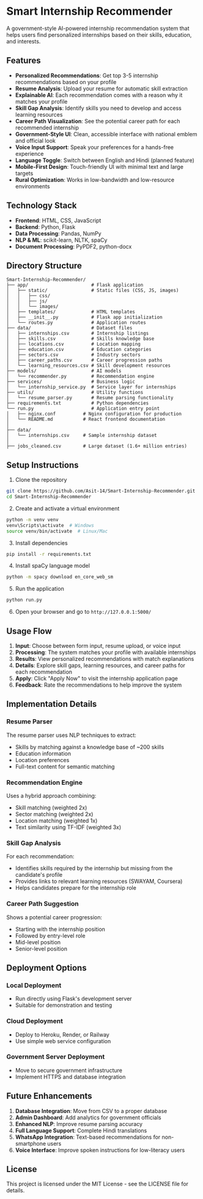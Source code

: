 # Smart Internship Recommender

A government-style AI-powered internship recommendation system that helps users find personalized internships based on their skills, education, and interests.

## Features

- **Personalized Recommendations**: Get top 3-5 internship recommendations based on your profile
- **Resume Analysis**: Upload your resume for automatic skill extraction
- **Explainable AI**: Each recommendation comes with a reason why it matches your profile
- **Skill Gap Analysis**: Identify skills you need to develop and access learning resources
- **Career Path Visualization**: See the potential career path for each recommended internship
- **Government-Style UI**: Clean, accessible interface with national emblem and official look
- **Voice Input Support**: Speak your preferences for a hands-free experience
- **Language Toggle**: Switch between English and Hindi (planned feature)
- **Mobile-First Design**: Touch-friendly UI with minimal text and large targets
- **Rural Optimization**: Works in low-bandwidth and low-resource environments

## Technology Stack

- **Frontend**: HTML, CSS, JavaScript
- **Backend**: Python, Flask
- **Data Processing**: Pandas, NumPy
- **NLP & ML**: scikit-learn, NLTK, spaCy
- **Document Processing**: PyPDF2, python-docx

## Directory Structure

```
Smart-Internship-Recommender/
├── app/                       # Flask application
│   ├── static/                # Static files (CSS, JS, images)
│   │   ├── css/
│   │   ├── js/
│   │   └── images/
│   ├── templates/             # HTML templates
│   ├── __init__.py            # Flask app initialization
│   └── routes.py              # Application routes
├── data/                      # Dataset files
│   ├── internships.csv        # Internship listings
│   ├── skills.csv             # Skills knowledge base
│   ├── locations.csv          # Location mapping
│   ├── education.csv          # Education categories
│   ├── sectors.csv            # Industry sectors
│   ├── career_paths.csv       # Career progression paths
│   └── learning_resources.csv # Skill development resources
├── models/                    # AI models
│   └── recommender.py         # Recommendation engine
├── services/                  # Business logic
│   └── internship_service.py  # Service layer for internships
├── utils/                     # Utility functions
│   └── resume_parser.py       # Resume parsing functionality
├── requirements.txt           # Python dependencies
└── run.py                     # Application entry point
│   ├── nginx.conf          # Nginx configuration for production
│   └── README.md           # React frontend documentation
│
├── data/
│   └── internships.csv     # Sample internship dataset
│
├── jobs_cleaned.csv        # Large dataset (1.6+ million entries)
```

## Setup Instructions

1. Clone the repository
```bash
git clone https://github.com/Asit-14/Smart-Internship-Recommender.git
cd Smart-Internship-Recommender
```

2. Create and activate a virtual environment
```bash
python -m venv venv
venv\Scripts\activate  # Windows
source venv/bin/activate  # Linux/Mac
```

3. Install dependencies
```bash
pip install -r requirements.txt
```

4. Install spaCy language model
```bash
python -m spacy download en_core_web_sm
```

5. Run the application
```bash
python run.py
```

6. Open your browser and go to `http://127.0.0.1:5000/`

## Usage Flow

1. **Input**: Choose between form input, resume upload, or voice input
2. **Processing**: The system matches your profile with available internships
3. **Results**: View personalized recommendations with match explanations
4. **Details**: Explore skill gaps, learning resources, and career paths for each recommendation
5. **Apply**: Click "Apply Now" to visit the internship application page
6. **Feedback**: Rate the recommendations to help improve the system

## Implementation Details

### Resume Parser

The resume parser uses NLP techniques to extract:
- Skills by matching against a knowledge base of ~200 skills
- Education information
- Location preferences
- Full-text content for semantic matching

### Recommendation Engine

Uses a hybrid approach combining:
- Skill matching (weighted 2x)
- Sector matching (weighted 2x)
- Location matching (weighted 1x)
- Text similarity using TF-IDF (weighted 3x)

### Skill Gap Analysis

For each recommendation:
- Identifies skills required by the internship but missing from the candidate's profile
- Provides links to relevant learning resources (SWAYAM, Coursera)
- Helps candidates prepare for the internship role

### Career Path Suggestion

Shows a potential career progression:
- Starting with the internship position
- Followed by entry-level role
- Mid-level position
- Senior-level position

## Deployment Options

### Local Deployment
- Run directly using Flask's development server
- Suitable for demonstration and testing

### Cloud Deployment
- Deploy to Heroku, Render, or Railway
- Use simple web service configuration

### Government Server Deployment
- Move to secure government infrastructure
- Implement HTTPS and database integration

## Future Enhancements

1. **Database Integration**: Move from CSV to a proper database
2. **Admin Dashboard**: Add analytics for government officials
3. **Enhanced NLP**: Improve resume parsing accuracy
4. **Full Language Support**: Complete Hindi translations
5. **WhatsApp Integration**: Text-based recommendations for non-smartphone users
6. **Voice Interface**: Improve spoken instructions for low-literacy users

## License

This project is licensed under the MIT License - see the LICENSE file for details.
